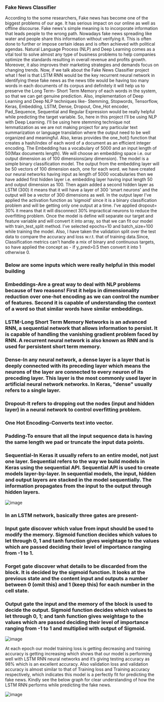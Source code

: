 ### Fake News Classifier
According to the some researchers, Fake news has become one of the biggest problems of our age. It has serious impact on our online as well as offline discourse. Fake news's simple meaning is to incorporate information that leads people to the wrong path. Nowadays fake news spreading like water and people share this information without verifying it. This is often done to further or impose certain ideas and is often achieved with political agendas.
Natural Language Process (NLP) and Deep Learning comes as a vital tool to solve almost any type of business problems to help companies optimize the standards resulting in overall revenue and profits growth. Moreover, it also improves their marketing strategies and demands focus on changing trends.
Now, if we talk about the Fake News Classifier project what I feel is that LSTM RNN would be the key recurrent neural network in identifying these fake news as the news title would be having too many words in each documents of its corpus and definitely it will help us to preserve the Long Term- Short Term Memory of each words in the system, so that we can get genuine prediction.
Also, implementation of Deep Learning and Deep NLP techniques like- Stemming, Stopwords, Tensorflow, Keras, Embedding, LSTM, Dense, Dropout, One_Hot encoder, Pad_Sequence, Sequential and Regular Expression would be really helpful while predicting the target variable. So, here in this project I’ll be using NLP with Deep Learning.
I'll be using here stemming technique not lemmatization as we are not making project for any particular text summarization or language translation where the output need to be well organized and meaningful.
Also, keras provides the one_hot() function that creates a hash/index of each word of a document as an efficient integer encoding. The Embedding has a vocabulary of 5000 and an input length of 50(Max documents length). We will choose an embedding space i.e. our output dimension as of 100 dimensions(any dimension). The model is a simple binary classification model. The output from the embedding layer will be 50 vectors of 100 dimension each, one for each word.
we have created our neural networks having input as length of 5000 vocabularies then we have added first hidden layer i.e. embedding layer having input length 50 and output dimension as 100. Then again added a second hidden layer as LSTM (300) it means that it will have a layer of 300 'smart neurons' and the output will be a vector of 300 dimensions as well. In the output layer I’ve applied the activation function as ‘sigmoid’ since it is a binary classification problem and will be getting only one output at a time. I’ve applied dropout= 30% it means that it will disconnect 30% impractical neurons to reduce the overfitting problem. 
Once the model is define will separate our target and feature variable and will convert it into array, so that we can fit our model with train_test_split method. I’ve selected epochs=10 and batch_size=100 while training the model. Also, I have taken the validation split over the test data to compare the accuracy and loss w.r.t. that of training data.Since, Classification metrics can't handle a mix of binary and continuous targets, so have applied the concept as - if y_pred>0.5 then convert it into 1 otherwise 0.

### Below are some inputs which were really helpful in this model building
### Embeddings-Are a great way to deal with NLP problems because of two reasons! First it helps in dimensionality reduction over one-hot encoding as we can control the number of features. Second it is capable of understanding the context of a word so that similar words have similar embeddings.
### LSTM-Long Short Term Memory Networks is an advanced RNN, a sequential network that allows information to persist. It is capable of handling the vanishing gradient problem faced by RNN. A recurrent neural network is also known as RNN and is used for persistent short term memory.
### Dense-In any neural network, a dense layer is a layer that is deeply connected with its preceding layer which means the neurons of the layer are connected to every neuron of its preceding layer. This layer is the most commonly used layer in artificial neural network networks. In Keras, "dense" usually refers to a single layer.
### Dropout-It refers to dropping out the nodes (input and hidden layer) in a neural network to control overfitting problem.
### One Hot Encoding-Converts text into vector.
### Padding-To ensure that all the input sequence data is having the same length we pad or truncate the input data points.
### Sequential-In Keras it usually refers to an entire model, not just one layer. Sequential refers to the way we build models in Keras using the sequential API. Sequential API is used to create models layer-by-layer. In sequential models, the input, hidden and output layers are stacked in the model sequentially. The information propagates from the input to the output through hidden layers.

![image](https://user-images.githubusercontent.com/101721582/211142898-676977f7-af5c-48c6-beb9-6a107c11e475.png)

### In an LSTM network, basically three gates are present-
### Input gate discover which value from input should be used to modify the memory. Sigmoid function decides which values to let through 0, 1 and tanh function gives weightage to the values which are passed deciding their level of importance ranging from -1 to 1.
### Forget gate discover what details to be discarded from the block. It is decided by the sigmoid function. It looks at the previous state and the content input and outputs a number between 0 (omit this) and 1 (keep this) for each number in the cell state.
### Output gate the input and the memory of the block is used to decide the output. Sigmoid function decides which values to let through 0, 1; and tanh function gives weightage to the values which are passed deciding their level of importance ranging from -1 to 1 and multiplied with output of Sigmoid.

![image](https://user-images.githubusercontent.com/101721582/211142795-a84af071-aa32-42a7-bc61-8f2173c220b8.png)

At each epoch our model training loss is getting decreasing and training accuracy is getting increasing which shows that our model is performing well with LSTM RNN neural networks and it’s giving testing accuracy as 98% which is an excellent accuracy.
Also validation loss and validation accuracy is almost similar to that of Training loss and Training accuracy respectively, which indicates this model is a perfectly fit for predicting the fake news. Kindly see the below graph for clear understanding of how the LSTM RNN performs while predicting the fake news.

![image](https://user-images.githubusercontent.com/101721582/211142823-aefdfe10-0582-48bf-b27e-b7bc4e42d939.png)
